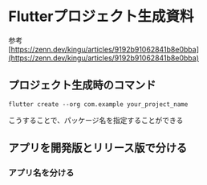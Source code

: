 # Flutterプロジェクト生成資料

参考  
[https://zenn.dev/kingu/articles/9192b91062841b8e0bba](https://zenn.dev/kingu/articles/9192b91062841b8e0bba)

## プロジェクト生成時のコマンド

```
flutter create --org com.example your_project_name
```
こうすることで、パッケージ名を指定することができる

## アプリを開発版とリリース版で分ける

### アプリ名を分ける
